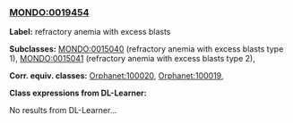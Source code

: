 
### [MONDO:0019454](http://purl.obolibrary.org/obo/MONDO_0019454)
**Label:** refractory anemia with excess blasts

**Subclasses:** [MONDO:0015040](http://purl.obolibrary.org/obo/MONDO_0015040) (refractory anemia with excess blasts type 1), [MONDO:0015041](http://purl.obolibrary.org/obo/MONDO_0015041) (refractory anemia with excess blasts type 2), 

**Corr. equiv. classes:** [Orphanet:100020](http://www.orpha.net/ORDO/Orphanet_100020), [Orphanet:100019](http://www.orpha.net/ORDO/Orphanet_100019), 

**Class expressions from DL-Learner:**

No results from DL-Learner...




